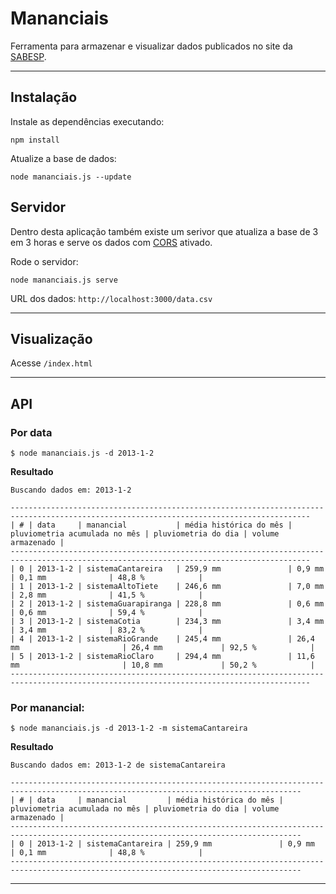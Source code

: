 # Mananciais

Ferramenta para armazenar e visualizar dados publicados no site da [SABESP](http://www2.sabesp.com.br/mananciais/DivulgacaoSiteSabesp.aspx).

---

## Instalação

Instale as dependências executando:

```
npm install
```

Atualize a base de dados:
```
node mananciais.js --update
```

## Servidor

Dentro desta aplicação também existe um serivor que atualiza a base de 3 em 3 horas e serve os dados com [CORS](http://pt.wikipedia.org/wiki/Cross-origin_resource_sharing) ativado.

Rode o servidor:
```
node mananciais.js serve
```

URL dos dados: `http://localhost:3000/data.csv`


---

## Visualização

Acesse `/index.html`

---

## API

### Por data
```
$ node mananciais.js -d 2013-1-2
```
**Resultado**
```
Buscando dados em: 2013-1-2

-----------------------------------------------------------------------------------------------------------------------------------------
| # | data     | manancial           | média histórica do mês | pluviometria acumulada no mês | pluviometria do dia | volume armazenado |
-----------------------------------------------------------------------------------------------------------------------------------------
| 0 | 2013-1-2 | sistemaCantareira   | 259,9 mm               | 0,9 mm                        | 0,1 mm              | 48,8 %            |
| 1 | 2013-1-2 | sistemaAltoTiete    | 246,6 mm               | 7,0 mm                        | 2,8 mm              | 41,5 %            |
| 2 | 2013-1-2 | sistemaGuarapiranga | 228,8 mm               | 0,6 mm                        | 0,6 mm              | 59,4 %            |
| 3 | 2013-1-2 | sistemaCotia        | 234,3 mm               | 3,4 mm                        | 3,4 mm              | 83,2 %            |
| 4 | 2013-1-2 | sistemaRioGrande    | 245,4 mm               | 26,4 mm                       | 26,4 mm             | 92,5 %            |
| 5 | 2013-1-2 | sistemaRioClaro     | 294,4 mm               | 11,6 mm                       | 10,8 mm             | 50,2 %            |
-----------------------------------------------------------------------------------------------------------------------------------------
```

### Por manancial:
```
$ node mananciais.js -d 2013-1-2 -m sistemaCantareira
```
**Resultado**
```
Buscando dados em: 2013-1-2 de sistemaCantareira

---------------------------------------------------------------------------------------------------------------------------------------
| # | data     | manancial         | média histórica do mês | pluviometria acumulada no mês | pluviometria do dia | volume armazenado |
---------------------------------------------------------------------------------------------------------------------------------------
| 0 | 2013-1-2 | sistemaCantareira | 259,9 mm               | 0,9 mm                        | 0,1 mm              | 48,8 %            |
---------------------------------------------------------------------------------------------------------------------------------------
``` 
---
